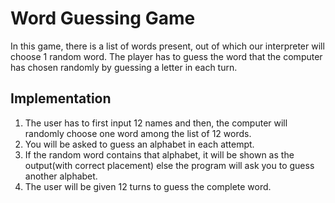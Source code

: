 # Word Guessing Game

In this game, there is a list of words present, out of which our interpreter will choose 1 random word. The player has to guess the word that the computer has chosen randomly by guessing a letter in each turn.

## Implementation

1. The user has to first input 12 names and then, the computer will randomly choose one word among the list of 12 words.
2. You will be asked to guess an alphabet in each attempt. 
3. If the random word contains that alphabet, it will be shown as the output(with correct placement) else the program will ask you to guess another alphabet. 
4. The user will be given 12 turns to guess the complete word.